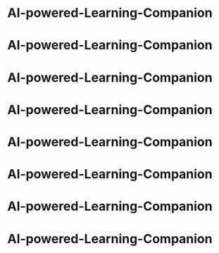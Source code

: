 # AI-powered-Learning-Companion
# AI-powered-Learning-Companion
# AI-powered-Learning-Companion
# AI-powered-Learning-Companion
# AI-powered-Learning-Companion
# AI-powered-Learning-Companion
# AI-powered-Learning-Companion
# AI-powered-Learning-Companion
